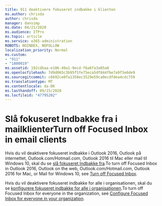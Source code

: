 ```yaml
---
title: 911 deaktivere fokuseret indbakke i klienten
ms.author: chrisda
author: chrisda
manager: dansimp
ms.date: 04/21/2020
ms.audience: ITPro
ms.topic: article
ms.service: o365-administration
ROBOTS: NOINDEX, NOFOLLOW
localization_priority: Normal
ms.custom:
- "911"
- "1800019"
ms.assetid: 192cdbaa-e106-49a1-9ecd-f6a6fa3a05a0
ms.openlocfilehash: 7d9d065c3b95f5fe75eca5df844fbe7a9f3e6de9
ms.sourcegitcommit: c6692ce0fa1358ec3529e59ca0ecdfdea4cdc759
ms.translationtype: MT
ms.contentlocale: da-DK
ms.lasthandoff: 09/15/2020
ms.locfileid: "47795202"
---
```

# <a name="turn-off-focused-inbox-in-email-clients"></a><span data-ttu-id="00a01-102">Slå fokuseret Indbakke fra i mailklienter</span><span class="sxs-lookup"><span data-stu-id="00a01-102">Turn off Focused Inbox in email clients</span></span>

<span data-ttu-id="00a01-103">Hvis du vil deaktivere fokuseret indbakke i Outlook 2016, Outlook på internettet, Outlook.com/Hotmail.com, Outlook 2016 til Mac eller mail til Windows 10, skal du se [slå fokuseret Indbakke fra](https://support.office.com/article/f714d94d-9e63-4217-9ccb-6cb2986aa1b2.aspx).</span><span class="sxs-lookup"><span data-stu-id="00a01-103">To turn off Focused Inbox in Outlook 2016, Outlook on the web, Outlook.com/Hotmail.com, Outlook 2016 for Mac, or Mail for Windows 10, see [Turn off Focused Inbox](https://support.office.com/article/f714d94d-9e63-4217-9ccb-6cb2986aa1b2.aspx).</span></span>

<span data-ttu-id="00a01-104">Hvis du vil deaktivere fokuseret indbakke for alle i organisationen, skal du se [konfigurere fokuseret indbakke for alle i organisationen](https://docs.microsoft.com/microsoft-365/admin/setup/configure-focused-inbox).</span><span class="sxs-lookup"><span data-stu-id="00a01-104">To turn off Focused Inbox for everyone in the organization, see [Configure Focused Inbox for everyone in your organization](https://docs.microsoft.com/microsoft-365/admin/setup/configure-focused-inbox).</span></span>
